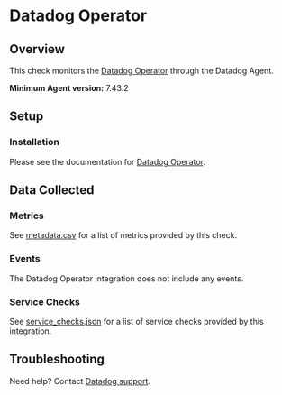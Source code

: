 # Datadog Operator

## Overview

This check monitors the [Datadog Operator][1] through the Datadog Agent.

**Minimum Agent version:** 7.43.2

## Setup

### Installation

Please see the documentation for [Datadog Operator][1].

## Data Collected

### Metrics

See [metadata.csv][2] for a list of metrics provided by this check.

### Events

The Datadog Operator integration does not include any events.

### Service Checks

See [service_checks.json][3] for a list of service checks provided by this integration.

## Troubleshooting

Need help? Contact [Datadog support][4].

[1]: https://docs.datadoghq.com/containers/datadog_operator/
[2]: https://github.com/DataDog/integrations-core/blob/master/datadog_operator/metadata.csv
[3]: https://github.com/DataDog/integrations-core/blob/master/datadog_operator/assets/service_checks.json
[4]: https://docs.datadoghq.com/help/
